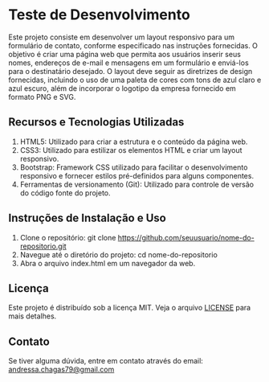 # Teste de Desenvolvimento

Este projeto consiste em desenvolver um layout responsivo para um formulário de contato, conforme especificado nas instruções fornecidas. O objetivo é criar uma página web que permita aos usuários inserir seus nomes, endereços de e-mail e mensagens em um formulário e enviá-los para o destinatário desejado. O layout deve seguir as diretrizes de design fornecidas, incluindo o uso de uma paleta de cores com tons de azul claro e azul escuro, além de incorporar o logotipo da empresa fornecido em formato PNG e SVG.

## Recursos e Tecnologias Utilizadas

1. HTML5: Utilizado para criar a estrutura e o conteúdo da página web.
2. CSS3: Utilizado para estilizar os elementos HTML e criar um layout responsivo.
3. Bootstrap: Framework CSS utilizado para facilitar o desenvolvimento responsivo e fornecer estilos pré-definidos para alguns componentes.
4. Ferramentas de versionamento (Git): Utilizado para controle de versão do código fonte do projeto.

## Instruções de Instalação e Uso


1. Clone o repositório: git clone https://github.com/seuusuario/nome-do-repositorio.git
2. Navegue até o diretório do projeto: cd nome-do-repositorio
3. Abra o arquivo index.html em um navegador da web.

## Licença

Este projeto é distribuído sob a licença MIT. Veja o arquivo [LICENSE](LICENSE) para mais detalhes.

## Contato

Se tiver alguma dúvida, entre em contato através do email: 
andressa.chagas79@gmail.com
